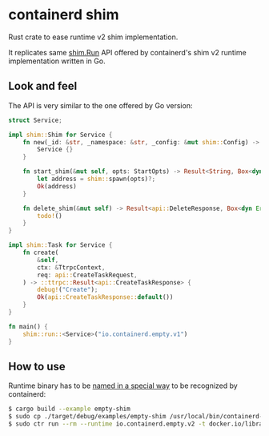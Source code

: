 # containerd shim

Rust crate to ease runtime v2 shim implementation.

It replicates same [shim.Run](https://github.com/containerd/containerd/blob/dbef1d56d7ebc05bc4553d72c419ed5ce025b05d/runtime/v2/example/cmd/main.go)
API offered by containerd's shim v2 runtime implementation written in Go.

## Look and feel

The API is very similar to the one offered by Go version:

```rust
struct Service;

impl shim::Shim for Service {
    fn new(_id: &str, _namespace: &str, _config: &mut shim::Config) -> Self {
        Service {}
    }

    fn start_shim(&mut self, opts: StartOpts) -> Result<String, Box<dyn Error>> {
        let address = shim::spawn(opts)?;
        Ok(address)
    }

    fn delete_shim(&mut self) -> Result<api::DeleteResponse, Box<dyn Error>> {
        todo!()
    }
}

impl shim::Task for Service {
    fn create(
        &self,
        ctx: &TtrpcContext,
        req: api::CreateTaskRequest,
    ) -> ::ttrpc::Result<api::CreateTaskResponse> {
        debug!("Create");
        Ok(api::CreateTaskResponse::default())
    }
}

fn main() {
    shim::run::<Service>("io.containerd.empty.v1")
}
```

## How to use

Runtime binary has to be [named in a special way](https://github.com/containerd/containerd/blob/main/runtime/v2/README.md#binary-naming) to be recognized by containerd:

```bash
$ cargo build --example empty-shim
$ sudo cp ./target/debug/examples/empty-shim /usr/local/bin/containerd-shim-empty-v2
$ sudo ctr run --rm --runtime io.containerd.empty.v2 -t docker.io/library/hello-world:latest hello
```
